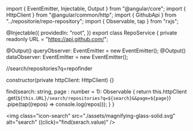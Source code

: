 import { EventEmitter, Injectable, Output } from "@angular/core";
import { HttpClient } from "@angular/common/http";
import { GithubApi } from "../repositorie/repo-repository";
import { Observable, tap } from "rxjs";

@Injectable({
  providedIn: "root",
})
export class RepoService {
  private readonly URL = "https://api.github.com/";

  @Output() queryObserver: EventEmitter<string> = new EventEmitter();
  @Output() dataObserver: EventEmitter<GithubApi> = new EventEmitter();

  //search/repositories?q=repofinder

  constructor(private httpClient: HttpClient) {}

  find(search: string, page : number = 1): Observable<GithubApi> {
    return this.httpClient
      .get<GithubApi>(`${this.URL}/search/repositories?q=${search}&&page=${page}`)
      .pipe(tap((repos) => console.log(repos)));
  }
}



<img
          class="icon-search"
          src="./assets/magnifying-glass-solid.svg"
          alt="search"
          ((click)="find(serach.value)"
        />